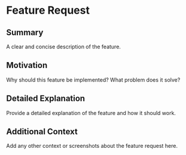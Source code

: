 # Feature Request

## Summary

A clear and concise description of the feature.

## Motivation

Why should this feature be implemented? What problem does it solve?

## Detailed Explanation

Provide a detailed explanation of the feature and how it should work.

## Additional Context

Add any other context or screenshots about the feature request here.
